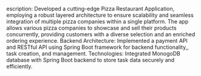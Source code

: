 escription: Developed a cutting-edge Pizza Restaurant Application, employing a robust layered architecture to ensure scalability and seamless integration of multiple pizza companies within a single platform. The app allows various pizza companies to showcase and sell their products concurrently, providing customers with a diverse selection and an enriched ordering experience.
Backend Architecture: Implemented a payment API and RESTful API using Spring Boot framework for backend functionality,, task creation, and management.
Technologies: Integrated MonogoDB database with Spring Boot backend to store task data securely and efficiently.
